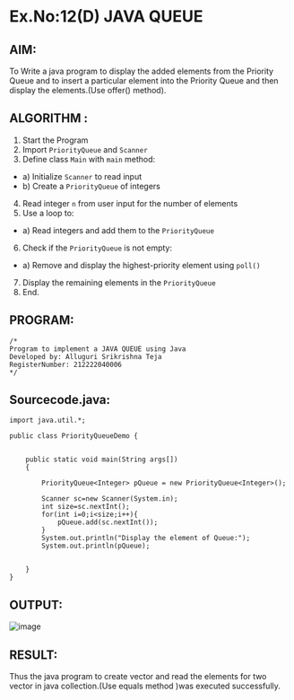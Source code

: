 # Ex.No:12(D) JAVA QUEUE
## AIM:
To Write a java program to display the added elements from the Priority Queue and to insert a particular element into the Priority Queue and then display the elements.(Use offer() method).


## ALGORITHM :
1.	Start the Program
2.	Import `PriorityQueue` and `Scanner`
3.	Define class `Main` with `main` method:
-	a) Initialize `Scanner` to read input
-	b) Create a `PriorityQueue` of integers
4.	Read integer `n` from user input for the number of elements
5.	Use a loop to:
-	a) Read integers and add them to the `PriorityQueue`
6.	Check if the `PriorityQueue` is not empty:
-	a) Remove and display the highest-priority element using `poll()`
7.	Display the remaining elements in the `PriorityQueue`
8.	End.





## PROGRAM:
 ```
/*
Program to implement a JAVA QUEUE using Java
Developed by: Alluguri Srikrishna Teja
RegisterNumber: 212222040006
*/
```

## Sourcecode.java:

```
import java.util.*;

public class PriorityQueueDemo {
	

	public static void main(String args[])
	{
	
		PriorityQueue<Integer> pQueue = new PriorityQueue<Integer>();
        
	    Scanner sc=new Scanner(System.in);
	    int size=sc.nextInt();
	    for(int i=0;i<size;i++){
	        pQueue.add(sc.nextInt());
	    }
	    System.out.println("Display the element of Queue:");
		System.out.println(pQueue);

		
	}
}

```


## OUTPUT:

![image](https://github.com/user-attachments/assets/197adc1b-59d4-4ca1-bf8a-9a263da6fdb2)


## RESULT:
Thus the java program to create vector and read the elements for two vector in java collection.(Use equals method )was executed successfully.


